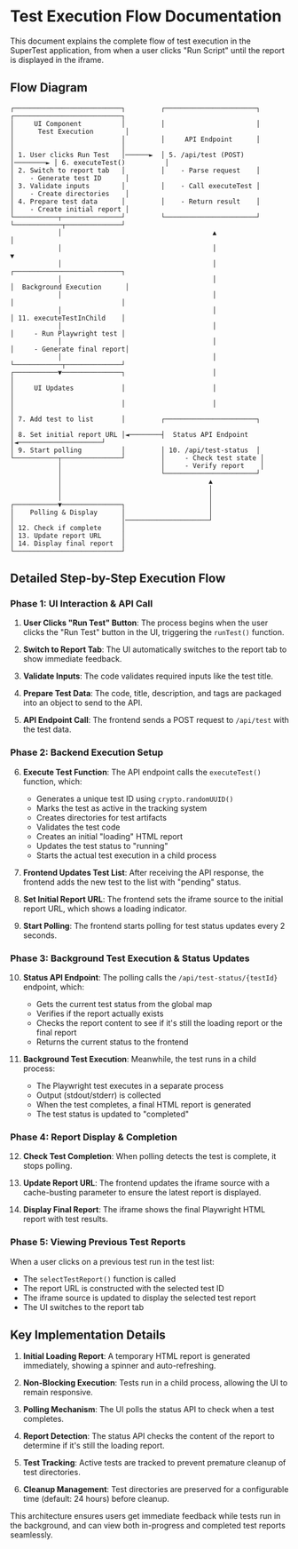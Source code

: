 # Test Execution Flow Documentation

This document explains the complete flow of test execution in the SuperTest application, from when a user clicks "Run Script" until the report is displayed in the iframe.

## Flow Diagram

```
┌───────────────────────────┐         ┌───────────────────────┐          ┌───────────────────────────┐
│     UI Component          │         │                       │          │      Test Execution        │
│                           │         │     API Endpoint      │          │                           │
│ 1. User clicks Run Test   │──────►  │ 5. /api/test (POST)   │────────► │ 6. executeTest()          │
│ 2. Switch to report tab   │         │    - Parse request    │          │    - Generate test ID      │
│ 3. Validate inputs        │         │    - Call executeTest │          │    - Create directories    │
│ 4. Prepare test data      │         │    - Return result    │          │    - Create initial report │
└───────────┬───────────────┘         └───────────────────────┘          └────────────┬──────────────┘
            │                                      ▲                                   │
            │                                      │                                   ▼
            │                                      │                     ┌───────────────────────────┐
            │                                      │                     │  Background Execution      │
            │                                      │                     │                           │
            │                                      │                     │ 11. executeTestInChild    │
            │                                      │                     │     - Run Playwright test │
            │                                      │                     │     - Generate final report│
            │                                      │                     └────────────┬──────────────┘
┌───────────▼───────────────┐                      │                                  │
│     UI Updates            │                      │                                  │
│                           │                      │                                  │
│ 7. Add test to list       │         ┌───────────────────────┐                      │
│ 8. Set initial report URL │◄────────┤  Status API Endpoint  │◄─────────────────────┘
│ 9. Start polling          │         │ 10. /api/test-status  │
└───────────┬───────────────┘         │     - Check test state │
            │                         │     - Verify report    │
            │                         └───────────────────────┘
            │                                     ▲
            │                                     │
            │                                     │
┌───────────▼───────────────┐                     │
│    Polling & Display      │                     │
│                           │─────────────────────┘
│ 12. Check if complete     │
│ 13. Update report URL     │
│ 14. Display final report  │
└───────────────────────────┘
```

## Detailed Step-by-Step Execution Flow

### Phase 1: UI Interaction & API Call

1. **User Clicks "Run Test" Button**: The process begins when the user clicks the "Run Test" button in the UI, triggering the `runTest()` function.

2. **Switch to Report Tab**: The UI automatically switches to the report tab to show immediate feedback.

3. **Validate Inputs**: The code validates required inputs like the test title.

4. **Prepare Test Data**: The code, title, description, and tags are packaged into an object to send to the API.

5. **API Endpoint Call**: The frontend sends a POST request to `/api/test` with the test data.

### Phase 2: Backend Execution Setup

6. **Execute Test Function**: The API endpoint calls the `executeTest()` function, which:
   - Generates a unique test ID using `crypto.randomUUID()`
   - Marks the test as active in the tracking system
   - Creates directories for test artifacts
   - Validates the test code
   - Creates an initial "loading" HTML report
   - Updates the test status to "running"
   - Starts the actual test execution in a child process

7. **Frontend Updates Test List**: After receiving the API response, the frontend adds the new test to the list with "pending" status.

8. **Set Initial Report URL**: The frontend sets the iframe source to the initial report URL, which shows a loading indicator.

9. **Start Polling**: The frontend starts polling for test status updates every 2 seconds.

### Phase 3: Background Test Execution & Status Updates

10. **Status API Endpoint**: The polling calls the `/api/test-status/{testId}` endpoint, which:
    - Gets the current test status from the global map
    - Verifies if the report actually exists
    - Checks the report content to see if it's still the loading report or the final report
    - Returns the current status to the frontend

11. **Background Test Execution**: Meanwhile, the test runs in a child process:
    - The Playwright test executes in a separate process
    - Output (stdout/stderr) is collected
    - When the test completes, a final HTML report is generated
    - The test status is updated to "completed"

### Phase 4: Report Display & Completion

12. **Check Test Completion**: When polling detects the test is complete, it stops polling.

13. **Update Report URL**: The frontend updates the iframe source with a cache-busting parameter to ensure the latest report is displayed.

14. **Display Final Report**: The iframe shows the final Playwright HTML report with test results.

### Phase 5: Viewing Previous Test Reports

When a user clicks on a previous test run in the test list:

- The `selectTestReport()` function is called
- The report URL is constructed with the selected test ID
- The iframe source is updated to display the selected test report
- The UI switches to the report tab

## Key Implementation Details

1. **Initial Loading Report**: A temporary HTML report is generated immediately, showing a spinner and auto-refreshing.

2. **Non-Blocking Execution**: Tests run in a child process, allowing the UI to remain responsive.

3. **Polling Mechanism**: The UI polls the status API to check when a test completes.

4. **Report Detection**: The status API checks the content of the report to determine if it's still the loading report.

5. **Test Tracking**: Active tests are tracked to prevent premature cleanup of test directories.

6. **Cleanup Management**: Test directories are preserved for a configurable time (default: 24 hours) before cleanup.

This architecture ensures users get immediate feedback while tests run in the background, and can view both in-progress and completed test reports seamlessly.
